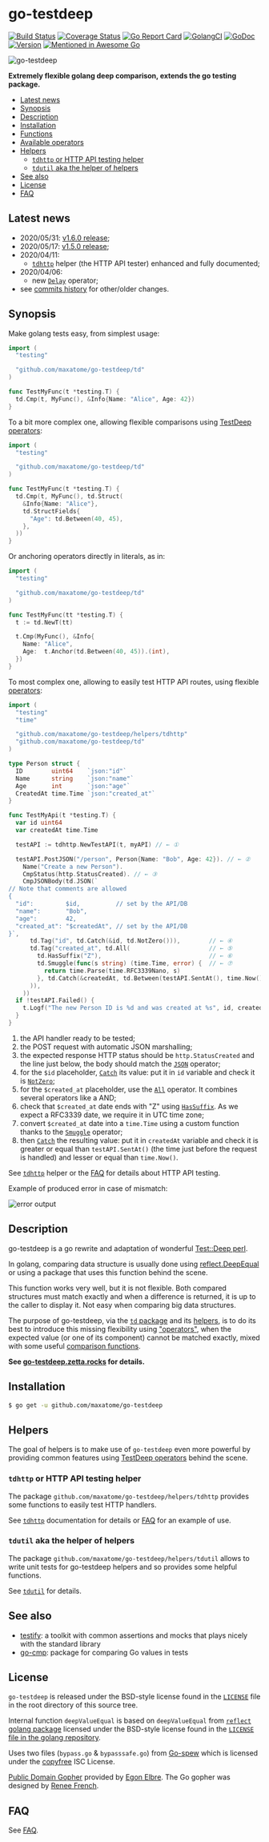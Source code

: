 go-testdeep
===========

[![Build Status](https://travis-ci.org/maxatome/go-testdeep.svg?branch=master)](https://travis-ci.org/maxatome/go-testdeep)
[![Coverage Status](https://coveralls.io/repos/github/maxatome/go-testdeep/badge.svg?branch=master)](https://coveralls.io/github/maxatome/go-testdeep?branch=master)
[![Go Report Card](https://goreportcard.com/badge/github.com/maxatome/go-testdeep)](https://goreportcard.com/report/github.com/maxatome/go-testdeep)
[![GolangCI](https://golangci.com/badges/github.com/maxatome/go-testdeep.svg)](https://golangci.com/r/github.com/maxatome/go-testdeep)
[![GoDoc](https://godoc.org/github.com/maxatome/go-testdeep/td?status.svg)](https://pkg.go.dev/github.com/maxatome/go-testdeep/td)
[![Version](https://img.shields.io/github/tag/maxatome/go-testdeep.svg)](https://github.com/maxatome/go-testdeep/releases)
[![Mentioned in Awesome Go](https://awesome.re/mentioned-badge.svg)](https://github.com/avelino/awesome-go/#testing)

![go-testdeep](https://github.com/maxatome/go-testdeep-site/raw/master/docs_src/static/images/logo.png)

**Extremely flexible golang deep comparison, extends the go testing package.**

- [Latest news](#latest-news)
- [Synopsis](#synopsis)
- [Description](#description)
- [Installation](#installation)
- [Functions](https://go-testdeep.zetta.rocks/functions/)
- [Available operators](https://go-testdeep.zetta.rocks/operators/)
- [Helpers](#helpers)
  - [`tdhttp` or HTTP API testing helper](https://pkg.go.dev/github.com/maxatome/go-testdeep/helpers/tdhttp)
  - [`tdutil` aka the helper of helpers](https://pkg.go.dev/github.com/maxatome/go-testdeep/helpers/tdutil)
- [See also](#see-also)
- [License](#license)
- [FAQ](https://go-testdeep.zetta.rocks/faq/)


## Latest news

- 2020/05/31: [v1.6.0 release](https://github.com/maxatome/go-testdeep/releases/tag/v1.6.0);
- 2020/05/17: [v1.5.0 release](https://github.com/maxatome/go-testdeep/releases/tag/v1.5.0);
- 2020/04/11:
  - [`tdhttp`] helper (the HTTP API tester) enhanced and fully documented;
- 2020/04/06:
  - new [`Delay`] operator;
- see [commits history](https://github.com/maxatome/go-testdeep/commits/master)
  for other/older changes.


## Synopsis

Make golang tests easy, from simplest usage:

```go
import (
  "testing"

  "github.com/maxatome/go-testdeep/td"
)

func TestMyFunc(t *testing.T) {
  td.Cmp(t, MyFunc(), &Info{Name: "Alice", Age: 42})
}
```

To a bit more complex one, allowing flexible comparisons using
[TestDeep operators](https://go-testdeep.zetta.rocks/operators/):

```go
import (
  "testing"

  "github.com/maxatome/go-testdeep/td"
)

func TestMyFunc(t *testing.T) {
  td.Cmp(t, MyFunc(), td.Struct(
    &Info{Name: "Alice"},
    td.StructFields{
      "Age": td.Between(40, 45),
    },
  ))
}
```

Or anchoring operators directly in literals, as in:

```go
import (
  "testing"

  "github.com/maxatome/go-testdeep/td"
)

func TestMyFunc(tt *testing.T) {
  t := td.NewT(tt)

  t.Cmp(MyFunc(), &Info{
    Name: "Alice",
    Age:  t.Anchor(td.Between(40, 45)).(int),
  })
}
```

To most complex one, allowing to easily test HTTP API routes, using
flexible [operators](https://go-testdeep.zetta.rocks/operators/):

```go
import (
  "testing"
  "time"

  "github.com/maxatome/go-testdeep/helpers/tdhttp"
  "github.com/maxatome/go-testdeep/td"
)

type Person struct {
  ID        uint64    `json:"id"`
  Name      string    `json:"name"`
  Age       int       `json:"age"`
  CreatedAt time.Time `json:"created_at"`
}

func TestMyApi(t *testing.T) {
  var id uint64
  var createdAt time.Time

  testAPI := tdhttp.NewTestAPI(t, myAPI) // ← ①

  testAPI.PostJSON("/person", Person{Name: "Bob", Age: 42}). // ← ②
    Name("Create a new Person").
    CmpStatus(http.StatusCreated). // ← ③
    CmpJSONBody(td.JSON(`
// Note that comments are allowed
{
  "id":         $id,          // set by the API/DB
  "name":       "Bob",
  "age":        42,
  "created_at": "$createdAt", // set by the API/DB
}`,
      td.Tag("id", td.Catch(&id, td.NotZero())),        // ← ④
      td.Tag("created_at", td.All(                      // ← ⑤
        td.HasSuffix("Z"),                              // ← ⑥
        td.Smuggle(func(s string) (time.Time, error) {  // ← ⑦
          return time.Parse(time.RFC3339Nano, s)
        }, td.Catch(&createdAt, td.Between(testAPI.SentAt(), time.Now()))), // ← ⑧
      )),
    ))
  if !testAPI.Failed() {
    t.Logf("The new Person ID is %d and was created at %s", id, createdAt)
  }
}
```

1. the API handler ready to be tested;
2. the POST request with automatic JSON marshalling;
3. the expected response HTTP status should be `http.StatusCreated`
   and the line just below, the body should match the [`JSON`] operator;
4. for the `$id` placeholder, [`Catch`] its
   value: put it in `id` variable and check it is [`NotZero`];
5. for the `$created_at` placeholder, use the [`All`]
   operator. It combines several operators like a AND;
6. check that `$created_at` date ends with "Z" using
   [`HasSuffix`]. As we expect a RFC3339
   date, we require it in UTC time zone;
7. convert `$created_at` date into a `time.Time` using a custom
   function thanks to the [`Smuggle`] operator;
8. then [`Catch`] the resulting value: put it in
   `createdAt` variable and check it is greater or equal than
   `testAPI.SentAt()` (the time just before the request is handled) and lesser
   or equal than `time.Now()`.

See [`tdhttp`] helper or the
[FAQ](https://go-testdeep.zetta.rocks/faq/#what-about-testing-the-response-using-my-api)
for details about HTTP API testing.

Example of produced error in case of mismatch:

![error output](https://github.com/maxatome/go-testdeep-site/raw/master/docs_src/static/images/colored-output.svg)


## Description

go-testdeep is a go rewrite and adaptation of wonderful
[Test::Deep perl](https://metacpan.org/pod/Test::Deep).

In golang, comparing data structure is usually done using
[reflect.DeepEqual](https://golang.org/pkg/reflect/#DeepEqual) or
using a package that uses this function behind the scene.

This function works very well, but it is not flexible. Both compared
structures must match exactly and when a difference is returned, it is
up to the caller to display it. Not easy when comparing big data
structures.

The purpose of go-testdeep, via the
[`td` package](https://pkg.go.dev/github.com/maxatome/go-testdeep/td)
and its
[helpers](https://pkg.go.dev/github.com/maxatome/go-testdeep/helpers),
is to do its best to introduce this missing flexibility using
["operators"](https://go-testdeep.zetta.rocks/operators/), when the
expected value (or one of its component) cannot be matched exactly,
mixed with some useful
[comparison functions](https://go-testdeep.zetta.rocks/functions/).

**See [go-testdeep.zetta.rocks](https://go-testdeep.zetta.rocks/) for
details.**


## Installation

```sh
$ go get -u github.com/maxatome/go-testdeep
```


## Helpers

The goal of helpers is to make use of `go-testdeep` even more powerful
by providing common features using
[TestDeep operators](https://go-testdeep.zetta.rocks/operators/)
behind the scene.

### `tdhttp` or HTTP API testing helper

The package `github.com/maxatome/go-testdeep/helpers/tdhttp` provides
some functions to easily test HTTP handlers.

See [`tdhttp`] documentation for details or
[FAQ](https://go-testdeep.zetta.rocks/faq/#what-about-testing-the-response-using-my-api) for an
example of use.

### `tdutil` aka the helper of helpers

The package `github.com/maxatome/go-testdeep/helpers/tdutil` allows to
write unit tests for go-testdeep helpers and so provides some helpful
functions.

See
[`tdutil`](https://pkg.go.dev/github.com/maxatome/go-testdeep/helpers/tdutil)
for details.


## See also

- [testify](https://github.com/stretchr/testify): a toolkit with common assertions and mocks that plays nicely with the standard library
- [go-cmp](https://github.com/google/go-cmp): package for comparing Go values in tests


## License

`go-testdeep` is released under the BSD-style license found in the
[`LICENSE`](LICENSE) file in the root directory of this source tree.

Internal function `deepValueEqual` is based on `deepValueEqual` from
[`reflect` golang package](https://golang.org/pkg/reflect/) licensed
under the BSD-style license found in the [`LICENSE` file in the golang
repository](https://github.com/golang/go/blob/master/LICENSE).

Uses two files (`bypass.go` & `bypasssafe.go`) from
[Go-spew](https://github.com/davecgh/go-spew) which is licensed under
the [copyfree](http://copyfree.org) ISC License.

[Public Domain Gopher](https://github.com/egonelbre/gophers) provided
by [Egon Elbre](http://egonelbre.com/). The Go gopher was designed by
[Renee French](https://reneefrench.blogspot.com/).


## FAQ

See [FAQ](https://go-testdeep.zetta.rocks/faq/).


<!-- links:begin -->
[`T`]: https://pkg.go.dev/github.com/maxatome/go-testdeep/td#T
[`TestDeep`]: https://pkg.go.dev/github.com/maxatome/go-testdeep/td#TestDeep
[`Cmp`]: https://pkg.go.dev/github.com/maxatome/go-testdeep/td#Cmp

[`tdhttp`]: https://pkg.go.dev/github.com/maxatome/go-testdeep/helpers/tdhttp

[`BeLax` config flag]: https://pkg.go.dev/github.com/maxatome/go-testdeep/td#ContextConfig
[`error`]: https://pkg.go.dev/builtin/#error


[`fmt.Stringer`]: https://pkg.go.dev/fmt/#Stringer
[`time.Time`]: https://pkg.go.dev/time/#Time
[`math.NaN`]: https://pkg.go.dev/math/#NaN
[`All`]: https://go-testdeep.zetta.rocks/operators/all/
[`Any`]: https://go-testdeep.zetta.rocks/operators/any/
[`Array`]: https://go-testdeep.zetta.rocks/operators/array/
[`ArrayEach`]: https://go-testdeep.zetta.rocks/operators/arrayeach/
[`Bag`]: https://go-testdeep.zetta.rocks/operators/bag/
[`Between`]: https://go-testdeep.zetta.rocks/operators/between/
[`Cap`]: https://go-testdeep.zetta.rocks/operators/cap/
[`Catch`]: https://go-testdeep.zetta.rocks/operators/catch/
[`Code`]: https://go-testdeep.zetta.rocks/operators/code/
[`Contains`]: https://go-testdeep.zetta.rocks/operators/contains/
[`ContainsKey`]: https://go-testdeep.zetta.rocks/operators/containskey/
[`Delay`]: https://go-testdeep.zetta.rocks/operators/delay/
[`Empty`]: https://go-testdeep.zetta.rocks/operators/empty/
[`Gt`]: https://go-testdeep.zetta.rocks/operators/gt/
[`Gte`]: https://go-testdeep.zetta.rocks/operators/gte/
[`HasPrefix`]: https://go-testdeep.zetta.rocks/operators/hasprefix/
[`HasSuffix`]: https://go-testdeep.zetta.rocks/operators/hassuffix/
[`Ignore`]: https://go-testdeep.zetta.rocks/operators/ignore/
[`Isa`]: https://go-testdeep.zetta.rocks/operators/isa/
[`JSON`]: https://go-testdeep.zetta.rocks/operators/json/
[`Keys`]: https://go-testdeep.zetta.rocks/operators/keys/
[`Lax`]: https://go-testdeep.zetta.rocks/operators/lax/
[`Len`]: https://go-testdeep.zetta.rocks/operators/len/
[`Lt`]: https://go-testdeep.zetta.rocks/operators/lt/
[`Lte`]: https://go-testdeep.zetta.rocks/operators/lte/
[`Map`]: https://go-testdeep.zetta.rocks/operators/map/
[`MapEach`]: https://go-testdeep.zetta.rocks/operators/mapeach/
[`N`]: https://go-testdeep.zetta.rocks/operators/n/
[`NaN`]: https://go-testdeep.zetta.rocks/operators/nan/
[`Nil`]: https://go-testdeep.zetta.rocks/operators/nil/
[`None`]: https://go-testdeep.zetta.rocks/operators/none/
[`Not`]: https://go-testdeep.zetta.rocks/operators/not/
[`NotAny`]: https://go-testdeep.zetta.rocks/operators/notany/
[`NotEmpty`]: https://go-testdeep.zetta.rocks/operators/notempty/
[`NotNaN`]: https://go-testdeep.zetta.rocks/operators/notnan/
[`NotNil`]: https://go-testdeep.zetta.rocks/operators/notnil/
[`NotZero`]: https://go-testdeep.zetta.rocks/operators/notzero/
[`PPtr`]: https://go-testdeep.zetta.rocks/operators/pptr/
[`Ptr`]: https://go-testdeep.zetta.rocks/operators/ptr/
[`Re`]: https://go-testdeep.zetta.rocks/operators/re/
[`ReAll`]: https://go-testdeep.zetta.rocks/operators/reall/
[`Set`]: https://go-testdeep.zetta.rocks/operators/set/
[`Shallow`]: https://go-testdeep.zetta.rocks/operators/shallow/
[`Slice`]: https://go-testdeep.zetta.rocks/operators/slice/
[`Smuggle`]: https://go-testdeep.zetta.rocks/operators/smuggle/
[`SStruct`]: https://go-testdeep.zetta.rocks/operators/sstruct/
[`String`]: https://go-testdeep.zetta.rocks/operators/string/
[`Struct`]: https://go-testdeep.zetta.rocks/operators/struct/
[`SubBagOf`]: https://go-testdeep.zetta.rocks/operators/subbagof/
[`SubJSONOf`]: https://go-testdeep.zetta.rocks/operators/subjsonof/
[`SubMapOf`]: https://go-testdeep.zetta.rocks/operators/submapof/
[`SubSetOf`]: https://go-testdeep.zetta.rocks/operators/subsetof/
[`SuperBagOf`]: https://go-testdeep.zetta.rocks/operators/superbagof/
[`SuperJSONOf`]: https://go-testdeep.zetta.rocks/operators/superjsonof/
[`SuperMapOf`]: https://go-testdeep.zetta.rocks/operators/supermapof/
[`SuperSetOf`]: https://go-testdeep.zetta.rocks/operators/supersetof/
[`Tag`]: https://go-testdeep.zetta.rocks/operators/tag/
[`TruncTime`]: https://go-testdeep.zetta.rocks/operators/trunctime/
[`Values`]: https://go-testdeep.zetta.rocks/operators/values/
[`Zero`]: https://go-testdeep.zetta.rocks/operators/zero/

[`CmpAll`]: https://go-testdeep.zetta.rocks/operators/all/#cmpall-shortcut
[`CmpAny`]: https://go-testdeep.zetta.rocks/operators/any/#cmpany-shortcut
[`CmpArray`]: https://go-testdeep.zetta.rocks/operators/array/#cmparray-shortcut
[`CmpArrayEach`]: https://go-testdeep.zetta.rocks/operators/arrayeach/#cmparrayeach-shortcut
[`CmpBag`]: https://go-testdeep.zetta.rocks/operators/bag/#cmpbag-shortcut
[`CmpBetween`]: https://go-testdeep.zetta.rocks/operators/between/#cmpbetween-shortcut
[`CmpCap`]: https://go-testdeep.zetta.rocks/operators/cap/#cmpcap-shortcut
[`CmpCode`]: https://go-testdeep.zetta.rocks/operators/code/#cmpcode-shortcut
[`CmpContains`]: https://go-testdeep.zetta.rocks/operators/contains/#cmpcontains-shortcut
[`CmpContainsKey`]: https://go-testdeep.zetta.rocks/operators/containskey/#cmpcontainskey-shortcut
[`CmpEmpty`]: https://go-testdeep.zetta.rocks/operators/empty/#cmpempty-shortcut
[`CmpGt`]: https://go-testdeep.zetta.rocks/operators/gt/#cmpgt-shortcut
[`CmpGte`]: https://go-testdeep.zetta.rocks/operators/gte/#cmpgte-shortcut
[`CmpHasPrefix`]: https://go-testdeep.zetta.rocks/operators/hasprefix/#cmphasprefix-shortcut
[`CmpHasSuffix`]: https://go-testdeep.zetta.rocks/operators/hassuffix/#cmphassuffix-shortcut
[`CmpIsa`]: https://go-testdeep.zetta.rocks/operators/isa/#cmpisa-shortcut
[`CmpJSON`]: https://go-testdeep.zetta.rocks/operators/json/#cmpjson-shortcut
[`CmpKeys`]: https://go-testdeep.zetta.rocks/operators/keys/#cmpkeys-shortcut
[`CmpLax`]: https://go-testdeep.zetta.rocks/operators/lax/#cmplax-shortcut
[`CmpLen`]: https://go-testdeep.zetta.rocks/operators/len/#cmplen-shortcut
[`CmpLt`]: https://go-testdeep.zetta.rocks/operators/lt/#cmplt-shortcut
[`CmpLte`]: https://go-testdeep.zetta.rocks/operators/lte/#cmplte-shortcut
[`CmpMap`]: https://go-testdeep.zetta.rocks/operators/map/#cmpmap-shortcut
[`CmpMapEach`]: https://go-testdeep.zetta.rocks/operators/mapeach/#cmpmapeach-shortcut
[`CmpN`]: https://go-testdeep.zetta.rocks/operators/n/#cmpn-shortcut
[`CmpNaN`]: https://go-testdeep.zetta.rocks/operators/nan/#cmpnan-shortcut
[`CmpNil`]: https://go-testdeep.zetta.rocks/operators/nil/#cmpnil-shortcut
[`CmpNone`]: https://go-testdeep.zetta.rocks/operators/none/#cmpnone-shortcut
[`CmpNot`]: https://go-testdeep.zetta.rocks/operators/not/#cmpnot-shortcut
[`CmpNotAny`]: https://go-testdeep.zetta.rocks/operators/notany/#cmpnotany-shortcut
[`CmpNotEmpty`]: https://go-testdeep.zetta.rocks/operators/notempty/#cmpnotempty-shortcut
[`CmpNotNaN`]: https://go-testdeep.zetta.rocks/operators/notnan/#cmpnotnan-shortcut
[`CmpNotNil`]: https://go-testdeep.zetta.rocks/operators/notnil/#cmpnotnil-shortcut
[`CmpNotZero`]: https://go-testdeep.zetta.rocks/operators/notzero/#cmpnotzero-shortcut
[`CmpPPtr`]: https://go-testdeep.zetta.rocks/operators/pptr/#cmppptr-shortcut
[`CmpPtr`]: https://go-testdeep.zetta.rocks/operators/ptr/#cmpptr-shortcut
[`CmpRe`]: https://go-testdeep.zetta.rocks/operators/re/#cmpre-shortcut
[`CmpReAll`]: https://go-testdeep.zetta.rocks/operators/reall/#cmpreall-shortcut
[`CmpSet`]: https://go-testdeep.zetta.rocks/operators/set/#cmpset-shortcut
[`CmpShallow`]: https://go-testdeep.zetta.rocks/operators/shallow/#cmpshallow-shortcut
[`CmpSlice`]: https://go-testdeep.zetta.rocks/operators/slice/#cmpslice-shortcut
[`CmpSmuggle`]: https://go-testdeep.zetta.rocks/operators/smuggle/#cmpsmuggle-shortcut
[`CmpSStruct`]: https://go-testdeep.zetta.rocks/operators/sstruct/#cmpsstruct-shortcut
[`CmpString`]: https://go-testdeep.zetta.rocks/operators/string/#cmpstring-shortcut
[`CmpStruct`]: https://go-testdeep.zetta.rocks/operators/struct/#cmpstruct-shortcut
[`CmpSubBagOf`]: https://go-testdeep.zetta.rocks/operators/subbagof/#cmpsubbagof-shortcut
[`CmpSubJSONOf`]: https://go-testdeep.zetta.rocks/operators/subjsonof/#cmpsubjsonof-shortcut
[`CmpSubMapOf`]: https://go-testdeep.zetta.rocks/operators/submapof/#cmpsubmapof-shortcut
[`CmpSubSetOf`]: https://go-testdeep.zetta.rocks/operators/subsetof/#cmpsubsetof-shortcut
[`CmpSuperBagOf`]: https://go-testdeep.zetta.rocks/operators/superbagof/#cmpsuperbagof-shortcut
[`CmpSuperJSONOf`]: https://go-testdeep.zetta.rocks/operators/superjsonof/#cmpsuperjsonof-shortcut
[`CmpSuperMapOf`]: https://go-testdeep.zetta.rocks/operators/supermapof/#cmpsupermapof-shortcut
[`CmpSuperSetOf`]: https://go-testdeep.zetta.rocks/operators/supersetof/#cmpsupersetof-shortcut
[`CmpTruncTime`]: https://go-testdeep.zetta.rocks/operators/trunctime/#cmptrunctime-shortcut
[`CmpValues`]: https://go-testdeep.zetta.rocks/operators/values/#cmpvalues-shortcut
[`CmpZero`]: https://go-testdeep.zetta.rocks/operators/zero/#cmpzero-shortcut

[`T.All`]: https://go-testdeep.zetta.rocks/operators/all/#tall-shortcut
[`T.Any`]: https://go-testdeep.zetta.rocks/operators/any/#tany-shortcut
[`T.Array`]: https://go-testdeep.zetta.rocks/operators/array/#tarray-shortcut
[`T.ArrayEach`]: https://go-testdeep.zetta.rocks/operators/arrayeach/#tarrayeach-shortcut
[`T.Bag`]: https://go-testdeep.zetta.rocks/operators/bag/#tbag-shortcut
[`T.Between`]: https://go-testdeep.zetta.rocks/operators/between/#tbetween-shortcut
[`T.Cap`]: https://go-testdeep.zetta.rocks/operators/cap/#tcap-shortcut
[`T.Code`]: https://go-testdeep.zetta.rocks/operators/code/#tcode-shortcut
[`T.Contains`]: https://go-testdeep.zetta.rocks/operators/contains/#tcontains-shortcut
[`T.ContainsKey`]: https://go-testdeep.zetta.rocks/operators/containskey/#tcontainskey-shortcut
[`T.Empty`]: https://go-testdeep.zetta.rocks/operators/empty/#tempty-shortcut
[`T.Gt`]: https://go-testdeep.zetta.rocks/operators/gt/#tgt-shortcut
[`T.Gte`]: https://go-testdeep.zetta.rocks/operators/gte/#tgte-shortcut
[`T.HasPrefix`]: https://go-testdeep.zetta.rocks/operators/hasprefix/#thasprefix-shortcut
[`T.HasSuffix`]: https://go-testdeep.zetta.rocks/operators/hassuffix/#thassuffix-shortcut
[`T.Isa`]: https://go-testdeep.zetta.rocks/operators/isa/#tisa-shortcut
[`T.JSON`]: https://go-testdeep.zetta.rocks/operators/json/#tjson-shortcut
[`T.Keys`]: https://go-testdeep.zetta.rocks/operators/keys/#tkeys-shortcut
[`T.CmpLax`]: https://go-testdeep.zetta.rocks/operators/lax/#tcmplax-shortcut
[`T.Len`]: https://go-testdeep.zetta.rocks/operators/len/#tlen-shortcut
[`T.Lt`]: https://go-testdeep.zetta.rocks/operators/lt/#tlt-shortcut
[`T.Lte`]: https://go-testdeep.zetta.rocks/operators/lte/#tlte-shortcut
[`T.Map`]: https://go-testdeep.zetta.rocks/operators/map/#tmap-shortcut
[`T.MapEach`]: https://go-testdeep.zetta.rocks/operators/mapeach/#tmapeach-shortcut
[`T.N`]: https://go-testdeep.zetta.rocks/operators/n/#tn-shortcut
[`T.NaN`]: https://go-testdeep.zetta.rocks/operators/nan/#tnan-shortcut
[`T.Nil`]: https://go-testdeep.zetta.rocks/operators/nil/#tnil-shortcut
[`T.None`]: https://go-testdeep.zetta.rocks/operators/none/#tnone-shortcut
[`T.Not`]: https://go-testdeep.zetta.rocks/operators/not/#tnot-shortcut
[`T.NotAny`]: https://go-testdeep.zetta.rocks/operators/notany/#tnotany-shortcut
[`T.NotEmpty`]: https://go-testdeep.zetta.rocks/operators/notempty/#tnotempty-shortcut
[`T.NotNaN`]: https://go-testdeep.zetta.rocks/operators/notnan/#tnotnan-shortcut
[`T.NotNil`]: https://go-testdeep.zetta.rocks/operators/notnil/#tnotnil-shortcut
[`T.NotZero`]: https://go-testdeep.zetta.rocks/operators/notzero/#tnotzero-shortcut
[`T.PPtr`]: https://go-testdeep.zetta.rocks/operators/pptr/#tpptr-shortcut
[`T.Ptr`]: https://go-testdeep.zetta.rocks/operators/ptr/#tptr-shortcut
[`T.Re`]: https://go-testdeep.zetta.rocks/operators/re/#tre-shortcut
[`T.ReAll`]: https://go-testdeep.zetta.rocks/operators/reall/#treall-shortcut
[`T.Set`]: https://go-testdeep.zetta.rocks/operators/set/#tset-shortcut
[`T.Shallow`]: https://go-testdeep.zetta.rocks/operators/shallow/#tshallow-shortcut
[`T.Slice`]: https://go-testdeep.zetta.rocks/operators/slice/#tslice-shortcut
[`T.Smuggle`]: https://go-testdeep.zetta.rocks/operators/smuggle/#tsmuggle-shortcut
[`T.SStruct`]: https://go-testdeep.zetta.rocks/operators/sstruct/#tsstruct-shortcut
[`T.String`]: https://go-testdeep.zetta.rocks/operators/string/#tstring-shortcut
[`T.Struct`]: https://go-testdeep.zetta.rocks/operators/struct/#tstruct-shortcut
[`T.SubBagOf`]: https://go-testdeep.zetta.rocks/operators/subbagof/#tsubbagof-shortcut
[`T.SubJSONOf`]: https://go-testdeep.zetta.rocks/operators/subjsonof/#tsubjsonof-shortcut
[`T.SubMapOf`]: https://go-testdeep.zetta.rocks/operators/submapof/#tsubmapof-shortcut
[`T.SubSetOf`]: https://go-testdeep.zetta.rocks/operators/subsetof/#tsubsetof-shortcut
[`T.SuperBagOf`]: https://go-testdeep.zetta.rocks/operators/superbagof/#tsuperbagof-shortcut
[`T.SuperJSONOf`]: https://go-testdeep.zetta.rocks/operators/superjsonof/#tsuperjsonof-shortcut
[`T.SuperMapOf`]: https://go-testdeep.zetta.rocks/operators/supermapof/#tsupermapof-shortcut
[`T.SuperSetOf`]: https://go-testdeep.zetta.rocks/operators/supersetof/#tsupersetof-shortcut
[`T.TruncTime`]: https://go-testdeep.zetta.rocks/operators/trunctime/#ttrunctime-shortcut
[`T.Values`]: https://go-testdeep.zetta.rocks/operators/values/#tvalues-shortcut
[`T.Zero`]: https://go-testdeep.zetta.rocks/operators/zero/#tzero-shortcut
<!-- links:end -->
